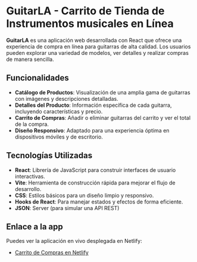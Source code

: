 #  GuitarLA - Carrito de Tienda de Instrumentos musicales en Línea

**GuitarLA** es una aplicación web desarrollada con React que ofrece una experiencia de compra en línea para guitarras de alta calidad. Los usuarios pueden explorar una variedad de modelos, ver detalles y realizar compras de manera sencilla.

##  Funcionalidades

-  **Catálogo de Productos**: Visualización de una amplia gama de guitarras con imágenes y descripciones detalladas.
-  **Detalles del Producto**: Información específica de cada guitarra, incluyendo características y precio.
-  **Carrito de Compras**: Añadir o eliminar guitarras del carrito y ver el total de la compra.
-  **Diseño Responsivo**: Adaptado para una experiencia óptima en dispositivos móviles y de escritorio.

##  Tecnologías Utilizadas

- **React**: Librería de JavaScript para construir interfaces de usuario interactivas.
- **Vite**: Herramienta de construcción rápida para mejorar el flujo de desarrollo.
- **CSS**: Estilos básicos para un diseño limpio y responsivo.
- **Hooks de React**: Para manejar estados y efectos de forma eficiente.
- **JSON**: Server (para simular una API REST)


## Enlace a la app

Puedes ver la aplicación en vivo desplegada en Netlify:

- [Carrito de Compras en Netlify](https://magical-piroshki-7938ca.netlify.app)

